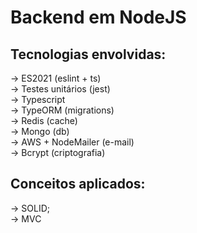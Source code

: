 # Backend em NodeJS

## Tecnologias envolvidas:
-> ES2021 (eslint + ts) </br>
-> Testes unitários (jest) </br>
-> Typescript</br>
-> TypeORM (migrations) </br>
-> Redis (cache) </br>
-> Mongo (db) </br>
-> AWS + NodeMailer (e-mail) </br>
-> Bcrypt (criptografia) </br>

## Conceitos aplicados:
-> SOLID; </br>
-> MVC
